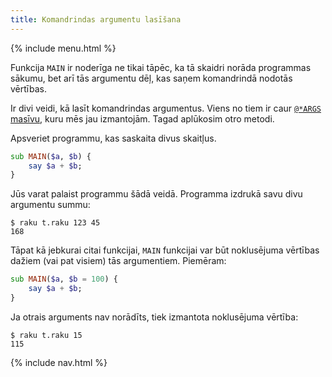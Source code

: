 ```yaml
---
title: Komandrindas argumentu lasīšana
---
```


{% include menu.html %}

Funkcija `MAIN` ir noderīga ne tikai tāpēc, ka tā skaidri norāda programmas sākumu, bet arī tās argumentu dēļ, kas saņem komandrindā nodotās vērtības.

Ir divi veidi, kā lasīt komandrindas argumentus. Viens no tiem ir caur [`@*ARGS` masīvu](/lv/essentials/positionals/args-array), kuru mēs jau izmantojām. Tagad aplūkosim otro metodi.

Apsveriet programmu, kas saskaita divus skaitļus.

```raku
sub MAIN($a, $b) {
    say $a + $b;
}
```

Jūs varat palaist programmu šādā veidā. Programma izdrukā savu divu argumentu summu:

```console
$ raku t.raku 123 45
168
```

Tāpat kā jebkurai citai funkcijai, `MAIN` funkcijai var būt noklusējuma vērtības dažiem (vai pat visiem) tās argumentiem. Piemēram:

```raku
sub MAIN($a, $b = 100) {
    say $a + $b;
}
```

Ja otrais arguments nav norādīts, tiek izmantota noklusējuma vērtība:

```console
$ raku t.raku 15
115
```

{% include nav.html %}